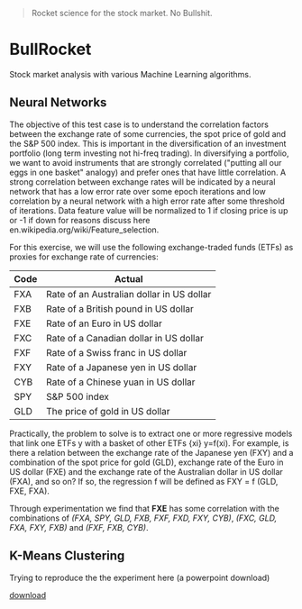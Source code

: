 >Rocket science for the stock market. No Bullshit.

# BullRocket

Stock market analysis with various Machine Learning algorithms.

## Neural Networks

The objective of this test case is to understand the correlation factors
between the exchange rate of some currencies, the spot price of gold and
the S&P 500 index. This is important in the diversification of an
investment portfolio (long term investing not hi-freq trading). In
diversifying a portfolio, we want to avoid instruments that are strongly
correlated ("putting all our eggs in one basket" analogy) and prefer ones
that have little correlation. A strong correlation between exchange
rates will be indicated by a neural network that has a low error rate
over some epoch iterations and low correlation by a neural network with
a high error rate after some threshold of iterations. Data feature value will
be normalized to 1 if closing price is up or -1 if down for reasons
discuss here en.wikipedia.org/wiki/Feature_selection.

For this exercise, we will use the following exchange-traded funds
(ETFs) as proxies for exchange rate of currencies:

Code | Actual
---- | -------------------------------------------
FXA  | Rate of an Australian dollar in US dollar
FXB  | Rate of a British pound in US dollar
FXE  | Rate of an Euro in US dollar
FXC  | Rate of a Canadian dollar in US dollar
FXF  | Rate of a Swiss franc in US dollar
FXY  | Rate of a Japanese yen in US dollar
CYB  | Rate of a Chinese yuan in US dollar
SPY  | S&P 500 index
GLD  | The price of gold in US dollar

Practically, the problem to solve is to extract one or more regressive
models that link one ETFs y with a basket of other ETFs {xi} y=f(xi).
For example, is there a relation between the exchange rate of the
Japanese yen (FXY) and a combination of the spot price for gold (GLD),
exchange rate of the Euro in US dollar (FXE) and the exchange rate of
the Australian dollar in US dollar (FXA), and so on? If so, the
regression f will be defined as FXY = f (GLD, FXE, FXA).

Through experimentation we find that **FXE** has some correlation with the
combinations of *(FXA, SPY, GLD, FXB, FXF, FXD, FXY, CYB)*,
*(FXC, GLD, FXA, FXY, FXB)* and *(FXF, FXB, CYB)*.

## K-Means Clustering

Trying to reproduce the the experiment here (a powerpoint download) 

[download](https://www.google.com/url?sa=t&rct=j&q=&esrc=s&source=web&cd=4&cad=rja&uact=8&ved=0ahUKEwib8rKrg7zKAhVBxWMKHbtGAvUQFggvMAM&url=http%3A%2F%2Fwww.cs.dartmouth.edu%2F~datamining%2FWeiPanUmangBhaskar.ppt&usg=AFQjCNGfRLyZRSZSS2rNuOI6SZWl3ipo6A)